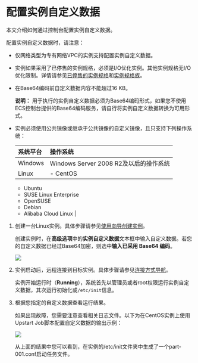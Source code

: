 # 配置实例自定义数据

本文介绍如何通过控制台配置实例自定义数据。

配置实例自定义数据时，请注意：

-   仅网络类型为专有网络VPC的实例支持配置实例自定义数据。
-   实例如果采用了已停售的实例规格，必须是I/O优化实例。其他实例规格无I/O优化限制。详情请参见[已停售的实例规格](/intl.zh-CN/实例/已停售的实例规格.md)和[实例规格族](/intl.zh-CN/实例/实例规格族.md)。
-   在Base64编码前自定义数据内容不能超过16 KB。

    **说明：** 用于执行的实例自定义数据必须为Base64编码形式，如果您不使用ECS控制台提供的Base64编码服务，请自行将实例自定义数据转换为可用形式。

-   实例必须使用公共镜像或继承于公共镜像的自定义镜像，且只支持下列操作系统：

    |系统平台|操作系统|
    |:---|:---|
    |Windows|Windows Server 2008 R2及以后的操作系统|
    |Linux|    -   CentOS
    -   Ubuntu
    -   SUSE Linux Enterprise
    -   OpenSUSE
    -   Debian
    -   Alibaba Cloud Linux |


1.  创建一台Linux实例。具体步骤请参见[使用向导创建实例](/intl.zh-CN/实例/创建实例/使用向导创建实例.md)。

    创建实例时，在**高级选项**中的**实例自定义数据**文本框中输入自定义数据。若您的自定义数据已经过Base64加密，则选中**输入已采用 Base64 编码**。

    ![](https://static-aliyun-doc.oss-cn-hangzhou.aliyuncs.com/assets/img/zh-CN/9114359951/p33312.png)

2.  实例启动后，远程连接到目标实例。具体步骤请参见[连接方式导航](/intl.zh-CN/实例/连接实例/连接方式概述.md)。

    实例开始运行时（**Running**），系统首先以管理员或者root权限运行实例自定义数据，其次运行初始化或`/etc/init`信息。

3.  根据您指定的自定义数据查看运行结果。

    如果出现故障，您需要注意查看相关日志文件。以下为在CentOS实例上使用Upstart Job脚本配置自定义数据的输出示例：

    ![](https://static-aliyun-doc.oss-cn-hangzhou.aliyuncs.com/assets/img/zh-CN/9114359951/p5485.png)

    从上面的结果中您可以看到，在实例的/etc/init文件夹中生成了一个part-001.conf启动任务文件。


